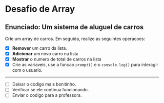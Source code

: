 # Desafio de Array

## Enunciado: Um sistema de aluguel de carros

Crie um array de carros. Em seguida, realize as seguintes operacoes:

- [x] **Remover** um carro da lista.
- [x] **Adicionar** um novo carro na lista
- [x] **Mostrar** o numero de total de carros na lista
- [x] Crie as variaveis, use a funcao `prompt()` e o `console.log()`
      para interagir com o usuario.

---

- [ ] Deixar o codigo mais bonitinho.
- [ ] Verificar se ele continua funcionando.
- [ ] Enviar o codigo para a professora.
